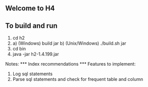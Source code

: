 
## Welcome to H4
## To build and run 
1.  cd h2
2.  a) (Windows) build jar
    b) (Unix/Windows) ./build.sh jar
3. cd bin
4. java -jar h2-1.4.199.jar


Notes:
*** Index recommendations ***
Features to implement:
1. Log sql statements
2. Parse sql statements and check for frequent table and column
